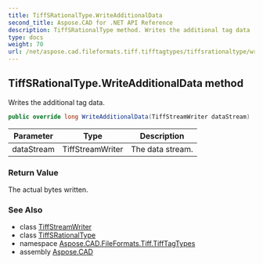 ```yaml
---
title: TiffSRationalType.WriteAdditionalData
second_title: Aspose.CAD for .NET API Reference
description: TiffSRationalType method. Writes the additional tag data
type: docs
weight: 70
url: /net/aspose.cad.fileformats.tiff.tifftagtypes/tiffsrationaltype/writeadditionaldata/
---
```

## TiffSRationalType.WriteAdditionalData method

Writes the additional tag data.

```csharp
public override long WriteAdditionalData(TiffStreamWriter dataStream)
```

| Parameter | Type | Description |
| --- | --- | --- |
| dataStream | TiffStreamWriter | The data stream. |

### Return Value

The actual bytes written.

### See Also

* class [TiffStreamWriter](../../../aspose.cad.fileformats.tiff.filemanagement/tiffstreamwriter/)
* class [TiffSRationalType](../)
* namespace [Aspose.CAD.FileFormats.Tiff.TiffTagTypes](../../tiffsrationaltype/)
* assembly [Aspose.CAD](../../../)


